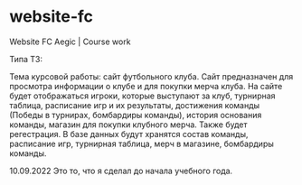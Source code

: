 # website-fc
Website FC Aegic | Сourse work

Типа ТЗ:

Тема курсовой работы: сайт футбольного клуба.
Сайт предназначен для просмотра информации о клубе и для покупки мерча клуба.
На сайте будет отображаться игроки, которые выступают за клуб, турнирная таблица, расписание игр и их результаты, достижения команды (Победы в турнирах, бомбардиры команды), история основания команды, магазин для покупки клубного мерча. Также будет регестрация.
В базе данных будут хранятся состав команды, расписание игр, турнирная таблица, мерч в магазине, бомбардиры команды.

10.09.2022
Это то, что я сделал до начала учебного года.
